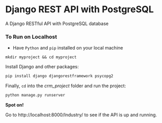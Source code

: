 # Django REST API with PostgreSQL

A Django RESTful API with PostgreSQL database

### To Run on Localhost

- Have `Python` and `pip` installed on your local machine



```
mkdir myproject && cd myproject
```

Install Django and other packages:

```bash
pip install django djangorestframework psycopg2
```

Finally, `cd` into the _crm_project_ folder and run the project:

```bash
python manage.py runserver
```

**Spot on!**

Go to http://localhost:8000/Industry/ to see if the API is up and running.
